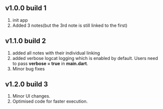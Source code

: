 ## v1.0.0 build 1
1. init app
2. Added 3 notes(but the 3rd note is still linked to the first)

## v1.1.0 build 2
1. added all notes with their individual linking
2. added verbose logcat logging which is enabled by default. Users need to pass **verbose = true** in **main.dart**.
3. Minor bug fixes

## v1.2.0 build 3
1. Minor UI changes.
2. Optimised code for faster execution.